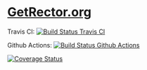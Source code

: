 # [GetRector.org](https://getrector.org)

Travis CI: [![Build Status Travis CI](https://img.shields.io/travis/rectorphp/getrector.org/master.svg?style=flat-square)](https://travis-ci.org/rectorphp/getrector.org)

Github Actions: [![Build Status Github Actions](https://img.shields.io/github/workflow/status/rectorphp/getrector.org/Code_Checks?style=flat-square)](https://github.com/rectorphp/getrector.org/actions)

[![Coverage Status](https://coveralls.io/repos/github/rectorphp/getrector.org/badge.svg?branch=master)](https://coveralls.io/github/rectorphp/getrector.org?branch=master)
